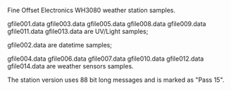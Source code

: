 
Fine Offset Electronics WH3080 weather station samples.

gfile001.data 
gfile003.data 
gfile005.data
gfile008.data
gfile009.data
gfile011.data
gfile013.data
are UV/Light samples;

gfile002.data are datetime samples;

gfile004.data 
gfile006.data
gfile007.data
gfile010.data
gfile012.data
gfile014.data
are weather sensors samples.

The station version uses 88 bit long messages and is marked as "Pass 15".

